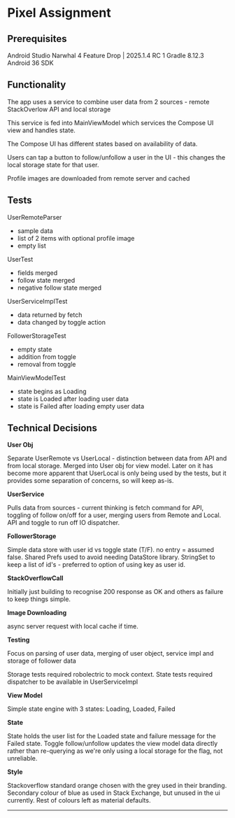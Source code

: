 Pixel Assignment
================


Prerequisites
-------------

Android Studio Narwhal 4 Feature Drop | 2025.1.4 RC 1
Gradle 8.12.3
Android 36 SDK


Functionality
-------------

The app uses a service to combine user data from 2 sources - remote StackOverlow API and local storage

This service is fed into MainViewModel which services the Compose UI view and handles state.

The Compose UI has different states based on availability of data.

Users can tap a button to follow/unfollow a user in the UI - this changes the local storage state for that user.

Profile images are downloaded from remote server and cached

Tests
-----

UserRemoteParser

- sample data
- list of 2 items with optional profile image
- empty list

UserTest

- fields merged
- follow state merged
- negative follow state merged

UserServiceImplTest

- data returned by fetch
- data changed by toggle action

FollowerStorageTest

- empty state
- addition from toggle
- removal from toggle

MainViewModelTest

- state begins as Loading
- state is Loaded after loading user data
- state is Failed after loading empty user data


Technical Decisions
-------------------

**User Obj**

Separate UserRemote vs UserLocal - distinction between data from API and from local storage.
Merged into User obj for view model.
Later on it has become more apparent that UserLocal is only being used by the tests, but it provides some separation of concerns, so will keep as-is.

**UserService**

Pulls data from sources - current thinking is fetch command for API, toggling of follow on/off for a user, merging users from Remote and Local.
API and toggle to run off IO dispatcher.

**FollowerStorage**

Simple data store with user id vs toggle state (T/F). no entry = assumed false.
Shared Prefs used to avoid needing DataStore library. StringSet to keep a list of id's - preferred to option of using key as user id.

**StackOverflowCall**

Initially just building to recognise 200 response as OK and others as failure to keep things simple.

**Image Downloading**

async server request with local cache if time.

**Testing**

Focus on parsing of user data, merging of user object, service impl and storage of follower data

Storage tests required robolectric to mock context. State tests required dispatcher to be available in UserServiceImpl

**View Model**

Simple state engine with 3 states: Loading, Loaded, Failed

**State**

State holds the user list for the Loaded state and failure message for the Failed state. 
Toggle follow/unfollow updates the view model data directly rather than re-querying as we're only using a local storage for the flag, not unreliable.

**Style**

Stackoverflow standard orange chosen with the grey used in their branding. Secondary colour of blue as used in Stack Exchange, but unused in the ui currently.
Rest of colours left as material defaults.

--------------------------------------
